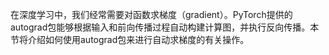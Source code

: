 在深度学习中，我们经常需要对函数求梯度（gradient）。PyTorch提供的autograd包能够根据输入和前向传播过程自动构建计算图，并执行反向传播。本节将介绍如何使用autograd包来进行自动求梯度的有关操作。